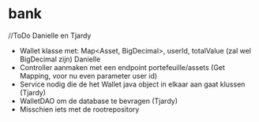 # bank

//ToDo Danielle en Tjardy  

- Wallet klasse met: Map<Asset, BigDecimal>, userId, totalValue (zal wel BigDecimal zijn) Danielle 
- Controller aanmaken met een endpoint portefeuille/assets (Get Mapping, voor nu even parameter user id)
- Service nodig die de het Wallet java object in elkaar aan gaat klussen (Tjardy)
- WalletDAO om de database te bevragen (Tjardy)
- Misschien iets met de rootrepository

